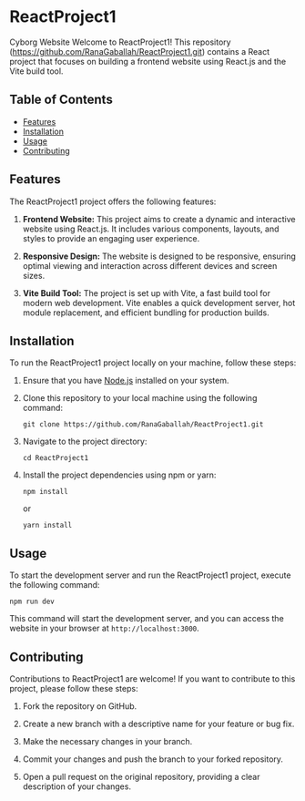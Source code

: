 # ReactProject1
Cyborg Website
Welcome to ReactProject1! This repository (https://github.com/RanaGaballah/ReactProject1.git) contains a React project that focuses on building a frontend website using React.js and the Vite build tool.

## Table of Contents
- [Features](#features)
- [Installation](#installation)
- [Usage](#usage)
- [Contributing](#contributing)


## Features

The ReactProject1 project offers the following features:

1. **Frontend Website:** This project aims to create a dynamic and interactive website using React.js. It includes various components, layouts, and styles to provide an engaging user experience.

2. **Responsive Design:** The website is designed to be responsive, ensuring optimal viewing and interaction across different devices and screen sizes.

3. **Vite Build Tool:** The project is set up with Vite, a fast build tool for modern web development. Vite enables a quick development server, hot module replacement, and efficient bundling for production builds.

## Installation

To run the ReactProject1 project locally on your machine, follow these steps:

1. Ensure that you have [Node.js](https://nodejs.org) installed on your system.

2. Clone this repository to your local machine using the following command:

   ```
   git clone https://github.com/RanaGaballah/ReactProject1.git
   ```

3. Navigate to the project directory:

   ```
   cd ReactProject1
   ```

4. Install the project dependencies using npm or yarn:

   ```
   npm install
   ```

   or

   ```
   yarn install
   ```

## Usage

To start the development server and run the ReactProject1 project, execute the following command:

```
npm run dev
```

This command will start the development server, and you can access the website in your browser at `http://localhost:3000`.

## Contributing

Contributions to ReactProject1 are welcome! If you want to contribute to this project, please follow these steps:

1. Fork the repository on GitHub.

2. Create a new branch with a descriptive name for your feature or bug fix.

3. Make the necessary changes in your branch.

4. Commit your changes and push the branch to your forked repository.

5. Open a pull request on the original repository, providing a clear description of your changes.


